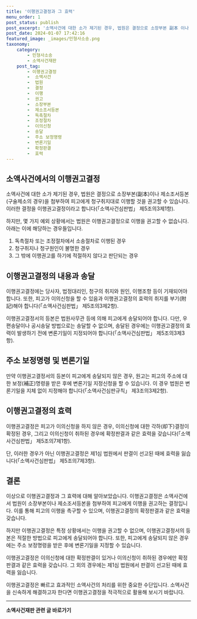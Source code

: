 ```yaml
---
title: '이행권고결정과 그 효력'
menu_order: 1
post_status: publish
post_excerpt: '소액사건에 대한 소가 제기된 경우, 법원은 결정으로 소장부본 副本 이나 제소조서등본 구술제소의 경우 을 첨부하여 피고에게 청구취지대로 이행할 것을 권고할 수 있습니다. 이러한 결정을 이행권고결정이라고 합니다  소액사건심판법  제5조의3제1항 .'
post_date: 2024-01-07 17:42:16
featured_image: _images/민형사소송.png
taxonomy:
    category:
        - 민형사소송
        - 소액사건재판
    post_tag:
        - 이행권고결정
        -  소액사건
        -  법원
        -  결정
        -  이행
        -  권고
        -  소장부본
        -  제소조서등본
        -  독촉절차
        -  조정절차
        -  이의신청
        -  송달
        -  주소 보정명령
        -  변론기일
        -  확정판결
        -  효력
---
```



## 소액사건에서의 이행권고결정

소액사건에 대한 소가 제기된 경우, 법원은 결정으로 소장부본(副本)이나 제소조서등본(구술제소의 경우)을 첨부하여 피고에게 청구취지대로 이행할 것을 권고할 수 있습니다. 이러한 결정을 이행권고결정이라고 합니다(「소액사건심판법」 제5조의3제1항).

하지만, 몇 가지 예외 상황에서는 법원은 이행권고결정으로 이행을 권고할 수 없습니다. 아래는 이에 해당하는 경우들입니다.

1. 독촉절차 또는 조정절차에서 소송절차로 이행된 경우
2. 청구취지나 청구원인이 불명한 경우
3. 그 밖에 이행권고를 하기에 적절하지 않다고 판단되는 경우

## 이행권고결정의 내용과 송달

이행권고결정에는 당사자, 법정대리인, 청구의 취지와 원인, 이행조항 등이 기재되어야 합니다. 또한, 피고가 이의신청을 할 수 있음과 이행권고결정의 효력의 취지를 부기(附記)해야 합니다(「소액사건심판법」 제5조의3제2항).

이행권고결정서의 등본은 법원사무관 등에 의해 피고에게 송달되어야 합니다. 다만, 우편송달이나 공시송달 방법으로는 송달할 수 없으며, 송달된 경우에는 이행권고결정의 효력이 발생하기 전에 변론기일이 지정되어야 합니다(「소액사건심판법」 제5조의3제3항).

## 주소 보정명령 및 변론기일

만약 이행권고결정서의 등본이 피고에게 송달되지 않은 경우, 원고는 피고의 주소에 대한 보정(補正)명령을 받은 후에 변론기일 지정신청을 할 수 있습니다. 이 경우 법원은 변론기일을 지체 없이 지정해야 합니다(「소액사건심판규칙」 제3조의3제2항).

## 이행권고결정의 효력

이행권고결정은 피고가 이의신청을 하지 않은 경우, 이의신청에 대한 각하(却下)결정이 확정된 경우, 그리고 이의신청이 취하된 경우에 확정판결과 같은 효력을 갖습니다(「소액사건심판법」 제5조의7제1항).

단, 이러한 경우가 아닌 이행권고결정은 제1심 법원에서 판결이 선고된 때에 효력을 잃습니다(「소액사건심판법」 제5조의7제3항).

## 결론

이상으로 이행권고결정과 그 효력에 대해 알아보았습니다. 이행권고결정은 소액사건에서 법원이 소장부본이나 제소조서등본을 첨부하여 피고에게 이행을 권고하는 결정입니다. 이를 통해 피고의 이행을 촉구할 수 있으며, 이행권고결정의 확정판결과 같은 효력을 갖습니다.

하지만 이행권고결정은 특정 상황에서는 이행을 권고할 수 없으며, 이행권고결정서의 등본은 적절한 방법으로 피고에게 송달되어야 합니다. 또한, 피고에게 송달되지 않은 경우에는 주소 보정명령을 받은 후에 변론기일을 지정할 수 있습니다.

이행권고결정은 이의신청에 대한 확정판결이 있거나 이의신청이 취하된 경우에만 확정판결과 같은 효력을 갖습니다. 그 외의 경우에는 제1심 법원에서 판결이 선고된 때에 효력을 잃습니다.

이행권고결정은 빠르고 효과적인 소액사건의 처리를 위한 중요한 수단입니다. 소액사건을 신속하게 해결하고자 한다면 이행권고결정을 적극적으로 활용해 보시기 바랍니다.
<!-- wp:separator -->
<hr class="wp-block-separator has-alpha-channel-opacity"/>
<!-- /wp:separator -->

<!-- wp:group {"backgroundColor":"base","layout":{"type":"constrained"}} -->
<div class="wp-block-group has-base-background-color has-background"><!-- wp:paragraph {"align":"center","fontSize":"medium"} -->
<p class="has-text-align-center has-large-font-size"><strong>소액사건재판 관련 글 바로가기</strong></p>
<!-- /wp:paragraph -->


<!-- wp:latest-posts
{"categories":[{"id":14756,"count":19,"description":"","link":"https://uknowlaw.com/category/%ec%86%8c%ec%95%a1%ec%82%ac%ea%b1%b4%ec%9e%ac%ed%8c%90/","name":"소액사건재판","slug":"소액사건재판","taxonomy":"category","parent":0,"meta":[],"_links":{"self":[{"href":"https://uknowlaw.com/wp-json/wp/v2/categories/14756"}],"collection":[{"href":"https://uknowlaw.com/wp-json/wp/v2/categories"}],"about":[{"href":"https://uknowlaw.com/wp-json/wp/v2/taxonomies/category"}],"wp:post_type":[{"href":"https://uknowlaw.com/wp-json/wp/v2/posts?categories=14756"}],"curies":[{"name":"wp","href":"https://api.w.org/{rel}","templated":true}]}}],"postsToShow":100,"excerptLength":28,"postLayout":"grid","columns":2,"featuredImageAlign":"left","featuredImageSizeSlug":"large","fontSize":"small"} /--></div>
<!-- /wp:group -->